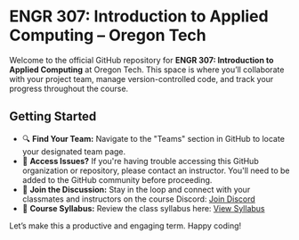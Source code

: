 # ENGR 307: Introduction to Applied Computing – Oregon Tech

Welcome to the official GitHub repository for **ENGR 307: Introduction to Applied Computing** at Oregon Tech. This space is where you’ll collaborate with your project team, manage version-controlled code, and track your progress throughout the course.

## Getting Started

- 🔍 **Find Your Team:** Navigate to the "Teams" section in GitHub to locate your designated team page.
- 🛑 **Access Issues?** If you're having trouble accessing this GitHub organization or repository, please contact an instructor. You'll need to be added to the GitHub community before proceeding.
- 💬 **Join the Discussion:** Stay in the loop and connect with your classmates and instructors on the course Discord: [Join Discord](https://discord.gg/jNy8JMtYCR)
- 📄 **Course Syllabus:** Review the class syllabus here: [View Syllabus](https://oit.instructure.com/courses/26863/files/4822727?module_item_id=1468094)

Let’s make this a productive and engaging term. Happy coding!
